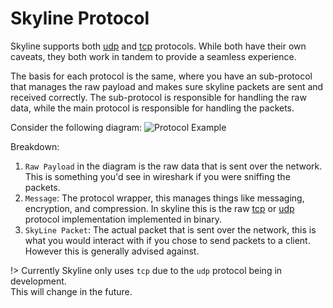 # Skyline Protocol
Skyline supports both [udp](/udp/README.md) and [tcp](/tcp/README.md) protocols. While both have their own caveats, they both work in tandem to provide a seamless experience.

The basis for each protocol is the same, where you have an sub-protocol that manages the raw payload and makes sure skyline packets are sent and received correctly. The sub-protocol is responsible for handling the raw data, while the main protocol is responsible for handling the packets.

Consider the following diagram:
![Protocol Example](/../images/base-diagram.png)

Breakdown:
1. `Raw Payload` in the diagram is the raw data that is sent over the network. This is something you'd see in wireshark if you were sniffing the packets.
2. `Message`: The protocol wrapper, this manages things like messaging, encryption, and compression. In skyline this is the raw [tcp](/tcp/README.md) or [udp](/udp/README.md) protocol implementation implemented in binary.
3. `SkyLine Packet`: The actual packet that is sent over the network, this is what you would interact with if you chose to send packets to a client. However this is generally advised against.

!> Currently Skyline only uses `tcp` due to the `udp` protocol being in development. <br />
   This will change in the future.